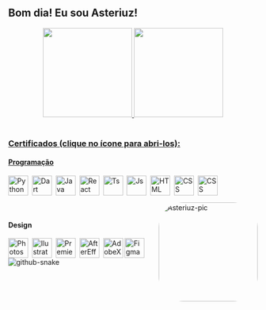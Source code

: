 ## Bom dia! Eu sou Asteriuz!

<div align="center">
  <a href="https://github.com/asteriuz">
  <img height="180em" src="https://github-readme-stats.vercel.app/api?username=asteriuz&show_icons=true&theme=omni&include_all_commits=true&count_private=true&bg_color=12131d&title_color=ff79c6&icon_color=43ef7b&locale=pt-BR&hide_border=true"/>
  <img height="180em" src="https://github-readme-stats.vercel.app/api/top-langs/?username=asteriuz&layout=compact&langs_count=7&theme=omni&bg_color=12131d&title_color=ff79c6&icon_color=43ef7b&locale=pt-BR&hide_border=true"/>
</div>

<div style="display: inline_block"><br>
  <h3>Certificados (clique no ícone para abri-los):</h3>
  <h4>Programação</h4>
  <a href="Certificados/Python.pdf"><img align="center" alt="Python" height="40" width="40" src="https://cdn.jsdelivr.net/gh/devicons/devicon/icons/python/python-original.svg"></a>&nbsp;
  <a href="Certificados/Dart.pdf"><img align="center" alt="Dart" height="40" width="40" src="https://cdn.jsdelivr.net/gh/devicons/devicon/icons/dart/dart-original.svg"></a>&nbsp;
  <img align="center" alt="Java" height="40" width="40" src="https://cdn.jsdelivr.net/gh/devicons/devicon/icons/java/java-original.svg">&nbsp;
 <a href="Certificados/React.pdf"><img align="center" alt="React" height="40" width="40" src="https://cdn.jsdelivr.net/gh/devicons/devicon/icons/react/react-original.svg"></a>&nbsp;
  <a href="Certificados/Typescript.pdf"><img align="center" alt="Ts" height="40" width="40" src="https://cdn.jsdelivr.net/gh/devicons/devicon/icons/typescript/typescript-plain.svg"></a>&nbsp;
  <img align="center" alt="Js" height="40" width="40" src="https://cdn.jsdelivr.net/gh/devicons/devicon/icons/javascript/javascript-plain.svg">&nbsp;
  <img align="center" alt="HTML" height="40" width="40" src="https://cdn.jsdelivr.net/gh/devicons/devicon/icons/html5/html5-original.svg">&nbsp;
  <img align="center" alt="CSS" height="40" width="40" src="https://cdn.jsdelivr.net/gh/devicons/devicon/icons/css3/css3-original.svg">&nbsp;
  <img align="center" alt="CSS" height="40" width="40" src="https://i.imgur.com/tjPOPhB.png">&nbsp;

<img align="right" alt="Asteriuz-pic" height="200" style="border-radius:50px;" src="img/HeadShotV3.jpg">&nbsp;
<br/>

  <h4>Design</h4>
  <a href="Certificados/Photoshop.pdf"><img align="center" alt="Photoshop" height="40" width="40" src="https://cdn.jsdelivr.net/gh/devicons/devicon/icons/photoshop/photoshop-line.svg"></a>&nbsp;
  <a href="Certificados/Ilustrator.pdf"><img align="center" alt="Ilustrator" height="40" width="40" src="https://cdn.jsdelivr.net/gh/devicons/devicon/icons/illustrator/illustrator-line.svg"></a>&nbsp;
  <a href="Certificados/Premiere.pdf"><img align="center" alt="Premiere" height="40" width="40" src="https://cdn.jsdelivr.net/gh/devicons/devicon/icons/premierepro/premierepro-original.svg"></a>&nbsp;
  <a href="Certificados/AfterEffects.pdf"><img align="center" alt="AfterEffects" height="40" width="40" src="https://cdn.jsdelivr.net/gh/devicons/devicon/icons/aftereffects/aftereffects-original.svg"></a>&nbsp;
  <a href="Certificados/AdobeXD.pdf"><img align="center" alt="AdobeXD" height="40" width="40" src="https://cdn.jsdelivr.net/gh/devicons/devicon/icons/xd/xd-line.svg"></a>
  <img align="center" alt="Figma" height="40" width="40" src="https://cdn.jsdelivr.net/gh/devicons/devicon/icons/figma/figma-original.svg">&nbsp;
  
</div>

<picture>
  <source media="(prefers-color-scheme: dark)" srcset="https://github.com/Asteriuz/Asteriuz/blob/output/github-contribution-grid-snake-dark.svg" />
  <source media="(prefers-color-scheme: light)" srcset="https://github.com/Asteriuz/Asteriuz/blob/output/github-contribution-grid-snake.svg" />
  <img alt="github-snake" src="github-snake.svg" />
</picture>
